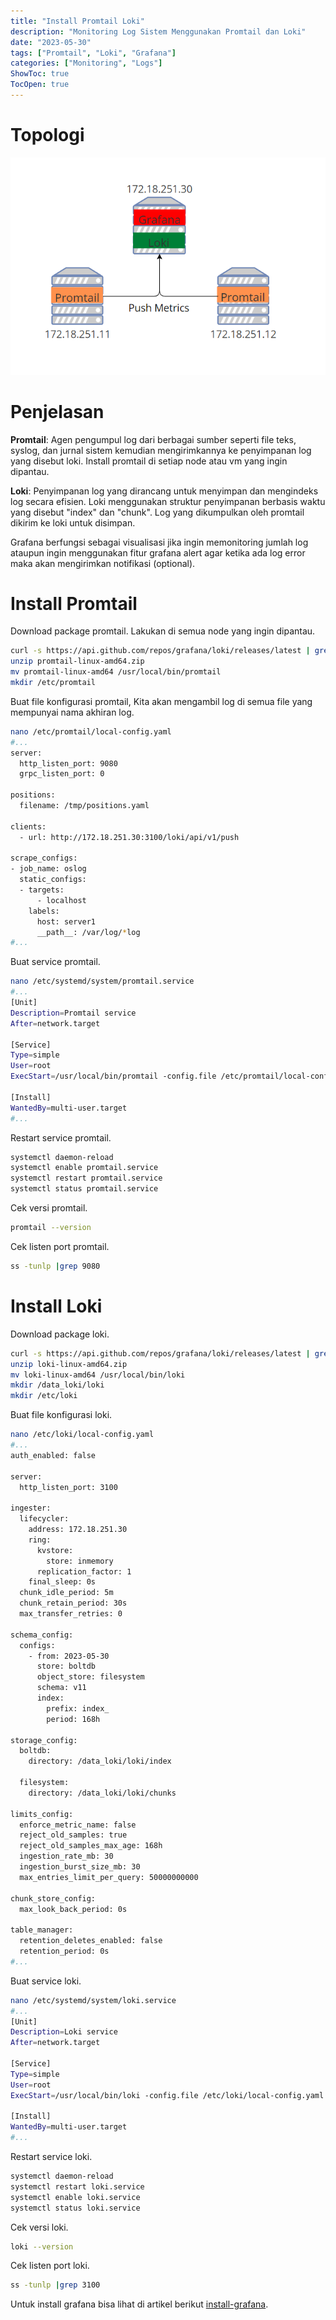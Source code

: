 ```yaml
---
title: "Install Promtail Loki"
description: "Monitoring Log Sistem Menggunakan Promtail dan Loki"
date: "2023-05-30"
tags: ["Promtail", "Loki", "Grafana"]
categories: ["Monitoring", "Logs"]
ShowToc: true
TocOpen: true
---
```


# Topologi

![](/images/grafana-loki1.png)

# Penjelasan

**Promtail**: Agen pengumpul log dari berbagai sumber seperti file teks, syslog, dan jurnal sistem kemudian mengirimkannya ke penyimpanan log yang disebut loki. Install promtail di setiap node atau vm yang ingin dipantau.

**Loki**: Penyimpanan log yang dirancang untuk menyimpan dan mengindeks log secara efisien. Loki menggunakan struktur penyimpanan berbasis waktu yang disebut "index" dan "chunk". Log yang dikumpulkan oleh promtail dikirim ke loki untuk disimpan.

Grafana berfungsi sebagai visualisasi jika ingin memonitoring jumlah log ataupun ingin menggunakan fitur grafana alert agar ketika ada log error maka akan mengirimkan notifikasi (optional).


# Install Promtail

Download package promtail. Lakukan di semua node yang ingin dipantau.

```bash
curl -s https://api.github.com/repos/grafana/loki/releases/latest | grep browser_download_url |  cut -d '"' -f 4 | grep promtail-linux-amd64.zip | wget -i -
unzip promtail-linux-amd64.zip
mv promtail-linux-amd64 /usr/local/bin/promtail
mkdir /etc/promtail
```

Buat file konfigurasi promtail, Kita akan mengambil log di semua file yang mempunyai nama akhiran log.

```bash
nano /etc/promtail/local-config.yaml
#...
server:
  http_listen_port: 9080
  grpc_listen_port: 0

positions:
  filename: /tmp/positions.yaml

clients:
  - url: http://172.18.251.30:3100/loki/api/v1/push

scrape_configs:
- job_name: oslog
  static_configs:
  - targets:
      - localhost
    labels:
      host: server1
      __path__: /var/log/*log
#...
```

Buat service promtail.

```bash
nano /etc/systemd/system/promtail.service
#...
[Unit]
Description=Promtail service
After=network.target

[Service]
Type=simple
User=root
ExecStart=/usr/local/bin/promtail -config.file /etc/promtail/local-config.yaml

[Install]
WantedBy=multi-user.target
#...
```

Restart service promtail.

```bash
systemctl daemon-reload
systemctl enable promtail.service
systemctl restart promtail.service
systemctl status promtail.service
```

Cek versi promtail.

```bash
promtail --version
```

Cek listen port promtail.

```bash
ss -tunlp |grep 9080
```

# Install Loki

Download package loki.

```bash
curl -s https://api.github.com/repos/grafana/loki/releases/latest | grep browser_download_url |  cut -d '"' -f 4 | grep loki-linux-amd64.zip | wget -i -
unzip loki-linux-amd64.zip
mv loki-linux-amd64 /usr/local/bin/loki
mkdir /data_loki/loki
mkdir /etc/loki
```

Buat file konfigurasi loki.

```bash
nano /etc/loki/local-config.yaml
#...
auth_enabled: false

server:
  http_listen_port: 3100

ingester:
  lifecycler:
    address: 172.18.251.30
    ring:
      kvstore:
        store: inmemory
      replication_factor: 1
    final_sleep: 0s
  chunk_idle_period: 5m
  chunk_retain_period: 30s
  max_transfer_retries: 0

schema_config:
  configs:
    - from: 2023-05-30
      store: boltdb
      object_store: filesystem
      schema: v11
      index:
        prefix: index_
        period: 168h

storage_config:
  boltdb:
    directory: /data_loki/loki/index

  filesystem:
    directory: /data_loki/loki/chunks

limits_config:
  enforce_metric_name: false
  reject_old_samples: true
  reject_old_samples_max_age: 168h
  ingestion_rate_mb: 30
  ingestion_burst_size_mb: 30
  max_entries_limit_per_query: 50000000000

chunk_store_config:
  max_look_back_period: 0s

table_manager:
  retention_deletes_enabled: false
  retention_period: 0s
#...
```

Buat service loki.

```bash
nano /etc/systemd/system/loki.service
#...
[Unit]
Description=Loki service
After=network.target

[Service]
Type=simple
User=root
ExecStart=/usr/local/bin/loki -config.file /etc/loki/local-config.yaml

[Install]
WantedBy=multi-user.target
#...
```

Restart service loki.

```bash
systemctl daemon-reload
systemctl restart loki.service
systemctl enable loki.service
systemctl status loki.service
```

Cek versi loki.

```bash
loki --version
```

Cek listen port loki.
```bash
ss -tunlp |grep 3100
```

Untuk install grafana bisa lihat di artikel berikut [install-grafana](https://blog.opstekel.com/posts/install-prometheus-grafana/#install-grafana).